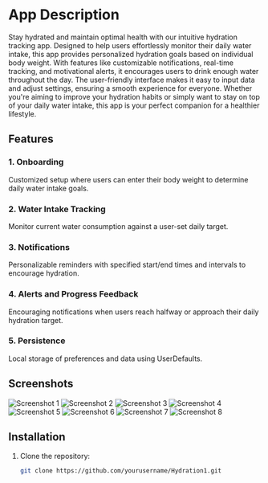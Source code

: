 # App Description

Stay hydrated and maintain optimal health with our intuitive hydration tracking app. Designed to help users effortlessly monitor their daily water intake, this app provides personalized hydration goals based on individual body weight. With features like customizable notifications, real-time tracking, and motivational alerts, it encourages users to drink enough water throughout the day. The user-friendly interface makes it easy to input data and adjust settings, ensuring a smooth experience for everyone. Whether you're aiming to improve your hydration habits or simply want to stay on top of your daily water intake, this app is your perfect companion for a healthier lifestyle.

## Features

### 1. Onboarding
Customized setup where users can enter their body weight to determine daily water intake goals.

### 2. Water Intake Tracking
Monitor current water consumption against a user-set daily target.

### 3. Notifications
Personalizable reminders with specified start/end times and intervals to encourage hydration.

### 4. Alerts and Progress Feedback
Encouraging notifications when users reach halfway or approach their daily hydration target.

### 5. Persistence
Local storage of preferences and data using UserDefaults.

## Screenshots

![Screenshot 1](https://github.com/user-attachments/assets/bbc8ad84-153e-464e-b5e5-f43209ba0783)
![Screenshot 2](https://github.com/user-attachments/assets/4c29bd01-f2bf-4df6-b5dd-be9ccc3cf111)
![Screenshot 3](https://github.com/user-attachments/assets/a26cbd9a-fdb6-45a1-9560-1783bfd5cacc)
![Screenshot 4](https://github.com/user-attachments/assets/4eb234f1-f810-4324-a6b4-54d21db7c02b)
![Screenshot 5](https://github.com/user-attachments/assets/2da4103c-3226-4bce-ab47-bfa28cda3ea1)
![Screenshot 6](https://github.com/user-attachments/assets/c93fdb9f-8d40-4da6-ba51-36ea1fcae055)
![Screenshot 7](https://github.com/user-attachments/assets/b8b7757a-76e0-4bf7-ba09-2bd1ae409d66)
![Screenshot 8](https://github.com/user-attachments/assets/6a8b76bb-d46d-468f-8eab-a5f9fafaa720)

## Installation

1. Clone the repository:
   ```bash
   git clone https://github.com/yourusername/Hydration1.git
